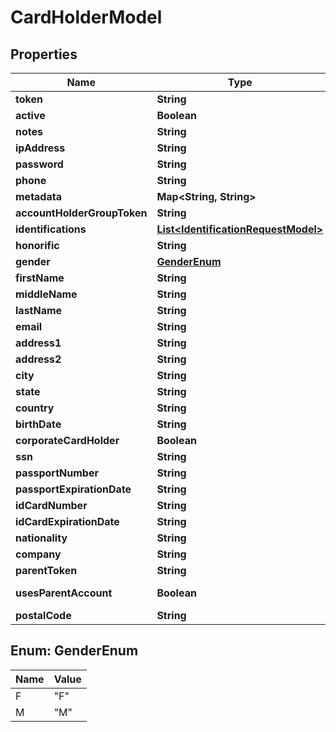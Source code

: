 
# CardHolderModel

## Properties
Name | Type | Description | Notes
------------ | ------------- | ------------- | -------------
**token** | **String** |  |  [optional]
**active** | **Boolean** |  |  [optional]
**notes** | **String** |  |  [optional]
**ipAddress** | **String** |  |  [optional]
**password** | **String** |  |  [optional]
**phone** | **String** |  |  [optional]
**metadata** | **Map&lt;String, String&gt;** |  |  [optional]
**accountHolderGroupToken** | **String** |  |  [optional]
**identifications** | [**List&lt;IdentificationRequestModel&gt;**](IdentificationRequestModel.md) |  |  [optional]
**honorific** | **String** |  |  [optional]
**gender** | [**GenderEnum**](#GenderEnum) |  |  [optional]
**firstName** | **String** |  |  [optional]
**middleName** | **String** |  |  [optional]
**lastName** | **String** |  |  [optional]
**email** | **String** |  |  [optional]
**address1** | **String** |  |  [optional]
**address2** | **String** |  |  [optional]
**city** | **String** |  |  [optional]
**state** | **String** |  |  [optional]
**country** | **String** |  |  [optional]
**birthDate** | **String** |  |  [optional]
**corporateCardHolder** | **Boolean** |  |  [optional]
**ssn** | **String** |  |  [optional]
**passportNumber** | **String** |  |  [optional]
**passportExpirationDate** | **String** |  |  [optional]
**idCardNumber** | **String** |  |  [optional]
**idCardExpirationDate** | **String** |  |  [optional]
**nationality** | **String** |  |  [optional]
**company** | **String** |  |  [optional]
**parentToken** | **String** |  |  [optional]
**usesParentAccount** | **Boolean** | Default is false |  [optional]
**postalCode** | **String** |  |  [optional]


<a name="GenderEnum"></a>
## Enum: GenderEnum
Name | Value
---- | -----
F | &quot;F&quot;
M | &quot;M&quot;



